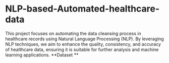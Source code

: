 # NLP-based-Automated-healthcare-data
This project focuses on automating the data cleansing process in healthcare records using Natural Language Processing (NLP). By leveraging NLP techniques, we aim to enhance the quality, consistency, and accuracy of healthcare data, ensuring it is suitable for further analysis and machine learning applications.
**Dataset **
